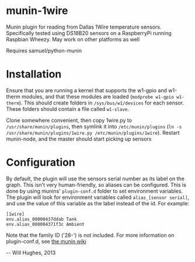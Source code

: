 munin-1wire
===========

Munin plugin for reading from Dallas 1Wire temperature sensors. Specifically tested using DS18B20 sensors on a RaspberryPi running Raspbian Wheezy. May work on other platforms as well

Requires samuel/python-munin

Installation
============

Ensure that you are running a kernel that supports the w1-gpio and w1-therm modules, and that these modules are loaded (`modprobe w1-gpio w1-therm`). This should create folders in `/sys/bus/w1/devices` for each sensor. These folders should contain a file called `w1-slave`.

Clone somewhere convenient, then copy 1wire.py to `/usr/share/munin/plugins`, then symlink it into `/etc/munin/plugins` (`ln -s /usr/share/munin/plugins/1wire.py /etc/munin/plugins/1wire`). Restart munin-node, and the master should start picking up sensors

Configuration
=============

By default, the plugin will use the sensors serial number as its label on the graph. This isn't very human-friendly, so aliases can be configured. This is done by using munins' `plugin-conf.d` folder to set environment variables. The plugin will look for environment variables called `alias_[sensor serial]`, and use the value of this variable as the label instead of the id. For example:

    [1wire]
    env.alias_00000437ddab Tank
    env.alias_000004371f3c Ambient

Note that the family ID ('28-') is not included.
For more information on plugin-conf.d, see [the munin wiki](http://munin-monitoring.org/wiki/plugin-conf.d)


-- Will Hughes, 2013